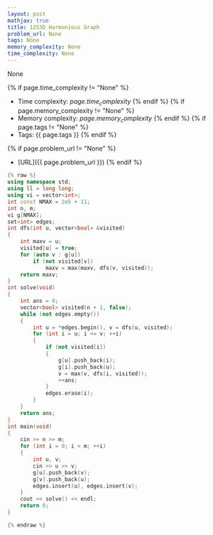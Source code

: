 ```yaml
---
layout: post
mathjax: true
title: 1253D Harmonious Graph
problem_url: None
tags: None
memory_complexity: None
time_complexity: None
---
```


None


{% if page.time_complexity != "None" %}
- Time complexity: ${{ page.time_complexity }}$
{% endif %}
{% if page.memory_complexity != "None" %}
- Memory complexity: ${{ page.memory_complexity }}$
{% endif %}
{% if page.tags != "None" %}
- Tags: {{ page.tags }}
{% endif %}

{% if page.problem_url != "None" %}
- [URL]({{ page.problem_url }})
{% endif %}

```cpp
{% raw %}
using namespace std;
using ll = long long;
using vi = vector<int>;
int const NMAX = 2e5 + 11;
int n, m;
vi g[NMAX];
set<int> edges;
int dfs(int u, vector<bool> &visited)
{
    int maxv = u;
    visited[u] = true;
    for (auto v : g[u])
        if (not visited[v])
            maxv = max(maxv, dfs(v, visited));
    return maxv;
}
int solve(void)
{
    int ans = 0;
    vector<bool> visited(n + 1, false);
    while (not edges.empty())
    {
        int u = *edges.begin(), v = dfs(u, visited);
        for (int i = u; i <= v; ++i)
        {
            if (not visited[i])
            {
                g[u].push_back(i);
                g[i].push_back(u);
                v = max(v, dfs(i, visited));
                ++ans;
            }
            edges.erase(i);
        }
    }
    return ans;
}
int main(void)
{
    cin >> n >> m;
    for (int i = 0; i < m; ++i)
    {
        int u, v;
        cin >> u >> v;
        g[u].push_back(v);
        g[v].push_back(u);
        edges.insert(u), edges.insert(v);
    }
    cout << solve() << endl;
    return 0;
}

{% endraw %}
```